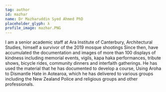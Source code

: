 ```yaml
---
tag: author
id: mazhar
name: Dr Mazharuddin Syed Ahmed PhD
placeholder_glyph: λ
profile_image: mazhar.PNG
---
```


I am a senior academic staff at Ara Institute of Canterbury, Architectural Studies, himself a survivor of the 2019 mosque shootings Since then, have accumulated the documentation and images of more than 100 displays of kindness including memorial events, vigils, kapa haka performances, tribute shows, bicycle rides, community dinners and interfaith gatherings. He has used the material that he has documented to develop a course, Using Aroha to Dismantle Hate in Aotearoa, which he has delivered to various groups including the New Zealand Police and religious groups and other professionals. 